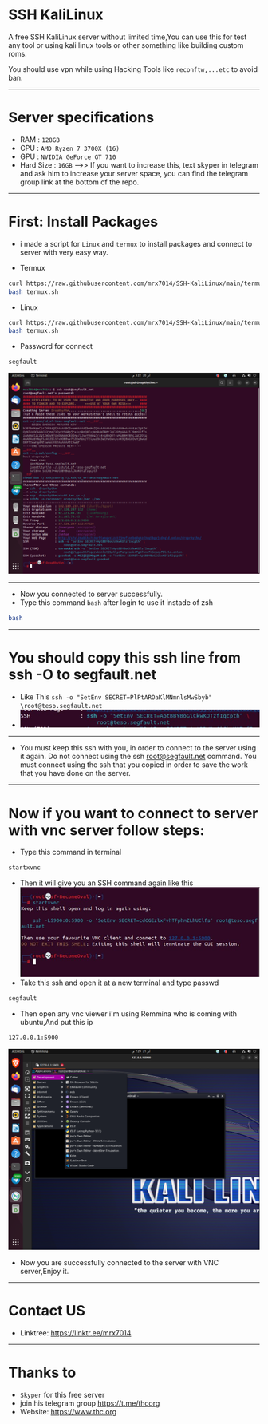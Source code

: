 # SSH KaliLinux
A free SSH KaliLinux server without limited time,You can use this for test any tool or using kali linux tools or other something like building custom roms.

You should use vpn while using Hacking Tools like `reconftw,...etc` to avoid ban.
_________________________________________________
# Server specifications
- RAM : `128GB`
- CPU : `AMD Ryzen 7 3700X (16)`
- GPU : `NVIDIA GeForce GT 710`
- Hard Size : `16GB` -->> If you want to increase this, text skyper in telegram and ask him to increase your server space, you can find the telegram group link at the bottom of the repo.
_________________________________________________
# First: Install Packages

- i made a script for `Linux` and `termux` to install packages and connect to server with very easy way.

- Termux
```sh
curl https://raw.githubusercontent.com/mrx7014/SSH-KaliLinux/main/termux.sh >> termux.sh
bash termux.sh
```

- Linux

```sh
curl https://raw.githubusercontent.com/mrx7014/SSH-KaliLinux/main/termux.sh >> termux.sh
bash termux.sh
```

- Password for connect
```sh
segfault
```
<img src="img/server.png"></a>
______________________________
- Now you connected to server successfully.
- Type this command `bash` after login to use it instade of zsh
```sh
bash
```
______________________________
# You should copy this ssh line from ssh -O to segfault.net
- Like This `ssh -o "SetEnv SECRET=PlPtAROaKlMNmnlsMwSbyb" \root@teso.segfault.net`
- <img src="img/ssh.jpg"></a>
___________________________________________________________________________________
- You must keep this ssh with you, in order to connect to the server using it again. Do not connect using the ssh root@segfault.net command. You must connect using the ssh that you copied in order to save the work that you have done on the server.
___________________________________________________________________________________
# Now if you want to connect to server with vnc server follow steps:
- Type this command in terminal
```sh 
startxvnc
```
- Then it will give you an SSH command again like this
<img src="img/sshvnc.jpg"></a>
- Take this ssh and open it at a new terminal and type passwd
```sh
segfault
```
- Then open any vnc viewer i'm using Remmina who is coming with ubuntu,And put this ip
```sh
127.0.0.1:5900
```
<img src="img/sshdisplay.png"></a>
- Now you are successfully connected to the server with VNC server,Enjoy it.
___________________________________________________________________________________
# Contact US
- Linktree: https://linktr.ee/mrx7014
___________________________________________________________________________________
# Thanks to 
- `Skyper` for this free server
- join his telegram group https://t.me/thcorg
- Website: https://www.thc.org
